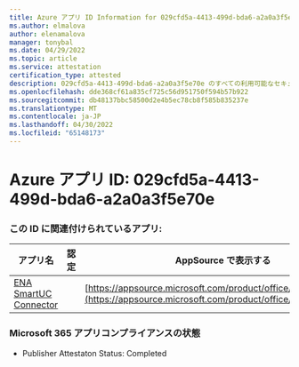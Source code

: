 ```yaml
---
title: Azure アプリ ID Information for 029cfd5a-4413-499d-bda6-a2a0a3f5e70e
ms.author: elmalova
author: elenamalova
manager: tonybal
ms.date: 04/29/2022
ms.topic: article
ms.service: attestation
certification_type: attested
description: 029cfd5a-4413-499d-bda6-a2a0a3f5e70e のすべての利用可能なセキュリティとコンプライアンス情報。
ms.openlocfilehash: dde368cf61a835cf725c56d951750f594b57b922
ms.sourcegitcommit: db48137bbc58500d2e4b5ec78cb8f585b835237e
ms.translationtype: MT
ms.contentlocale: ja-JP
ms.lasthandoff: 04/30/2022
ms.locfileid: "65148173"
---
```

# <a name="azure-app-id-029cfd5a-4413-499d-bda6-a2a0a3f5e70e"></a>Azure アプリ ID: 029cfd5a-4413-499d-bda6-a2a0a3f5e70e


### <a name="apps-associated-with-this-id"></a>この ID に関連付けられているアプリ:
| **アプリ名** | **認定** | **AppSource で表示する** |
|--------------|---------------|-----------------------|
| [ENA SmartUC Connector](../forward/WA200003354.md) |  | [https://appsource.microsoft.com/product/office/WA200003354](https://appsource.microsoft.com/product/office/WA200003354) |

### <a name="microsoft-365-app-compliance-status"></a>Microsoft 365 アプリコンプライアンスの状態
- Publisher Attestaton Status: Completed

